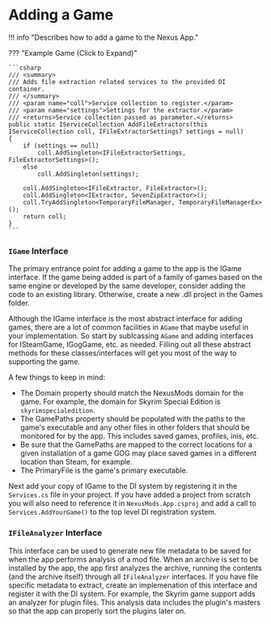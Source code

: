 # Adding a Game

!!! info "Describes how to add a game to the Nexus App."

??? "Example Game (Click to Expand)"

    ```csharp
    /// <summary>
    /// Adds file extraction related services to the provided DI container.
    /// </summary>
    /// <param name="coll">Service collection to register.</param>
    /// <param name="settings">Settings for the extractor.</param>
    /// <returns>Service collection passed as parameter.</returns>
    public static IServiceCollection AddFileExtractors(this IServiceCollection coll, IFileExtractorSettings? settings = null)
    {
        if (settings == null)
            coll.AddSingleton<IFileExtractorSettings, FileExtractorSettings>();
        else
            coll.AddSingleton(settings);

        coll.AddSingleton<IFileExtractor, FileExtractor>();
        coll.AddSingleton<IExtractor, SevenZipExtractor>();
        coll.TryAddSingleton<TemporaryFileManager, TemporaryFileManagerEx>();
        return coll;
    }
    ```

### `IGame` Interface

The primary entrance point for adding a game to the app is the IGame interface. If the game being added is part
of a family of games based on the same engine or developed by the same developer, consider adding the code to an existing
library. Otherwise, create a new .dll project in the Games folder.

Although the IGame interface is the most abstract interface for adding games, there are a lot of common
facilities in `AGame` that maybe useful in your implementation. So start by sublcassing `AGame` and adding interfaces
for ISteamGame, IGogGame, etc. as needed. Filling out all these abstract methods for these classes/interfaces
will get you most of the way to supporting the game.

A few things to keep in mind:
* The Domain property should match the NexusMods domain for the game. For example, the domain for Skyrim Special Edition is `skyrimspecialedition`.
* The GamePaths property should be populated with the paths to the game's executable and any other files in other folders that should be monitored for by the app. This includes saved games, profiles, inis, etc.
* Be sure that the GamePaths are mapped to the correct locations for a given installation of a game GOG may place saved games in a different location than Steam, for example.
* The PrimaryFile is the game's primary executable.

Next add your copy of IGame to the DI system by registering it in the `Services.cs` file in your project. If you have added
a project from scratch you will also need to reference it in `NexusMods.App.csproj` and add a call to `Services.AddYourGame()` to the top level DI registration system.

### `IFileAnalyzer` Interface
This interface can be used to generate new file metadata to be saved for when the app performs analysis of a mod file. When an archive
is set to be installed by the app, the app first analyzes the archive, running the contents (and the archive itself) through all `IFileAnalyzer` interfaces. If you have file specific
metadata to extract, create an implemenation of this interface and register it with the DI system. For example, the Skyrim game support adds an analyzer
for plugin files. This analysis data includes the plugin's masters so that the app can properly sort the plugins later on.
